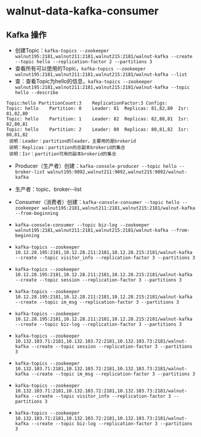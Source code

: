 ﻿# walnut-data-kafka-consumer

## Kafka 操作
- 创建Topic：`kafka-topics --zookeeper walnut195:2181,walnut211:2181,walnut215:2181/walnut-kafka --create --topic hello --replication-factor 2 --partitions 3`
- 查看所有可以使用的Topic，`kafka-topics --zookeeper walnut195:2181,walnut211:2181,walnut215:2181/walnut-kafka --list`
- 查：查看Topic为hello的信息，`kafka-topics --zookeeper walnut195:2181,walnut211:2181,walnut215:2181/walnut-kafka --topic hello --describe`

```
Topic:hello	PartitionCount:3	ReplicationFactor:3	Configs:
Topic: hello	Partition: 0	Leader: 81	Replicas: 81,82,80	Isr: 81,82,80
Topic: hello	Partition: 1	Leader: 82	Replicas: 82,80,81	Isr: 82,80,81
Topic: hello	Partition: 2	Leader: 80	Replicas: 80,81,82	Isr: 80,81,82
 说明：Leader：partition的leader，主要用的是brokerid
 说明：Replicas：partition的总副本brokerid的集合
 说明：Isr：partition可用的副本brokerid的集合
```
- Producer（生产者）创建：`kafka-console-producer --topic hello --broker-list walnut195:9092,walnut211:9092,walnut215:9092/walnut-kafka`
- 生产者：topic、broker--list
- Consumer（消费者）创建：`kafka-console-consumer --topic hello --zookeeper walnut195:2181,walnut211:2181,walnut215:2181/walnut-kafka --from-beginning`

- `kafka-console-consumer --topic biz-log --zookeeper walnut195:2181,walnut211:2181,walnut215:2181/walnut-kafka --from-beginning`

- `kafka-topics --zookeeper 10.12.28.195:2181,10.12.28.211:2181,10.12.28.215:2181/walnut-kafka --create --topic visitor_info --replication-factor 3 --partitions 3`
- `kafka-topics --zookeeper 10.12.28.195:2181,10.12.28.211:2181,10.12.28.215:2181/walnut-kafka --create --topic session --replication-factor 3 --partitions 3`
- `kafka-topics --zookeeper 10.12.28.195:2181,10.12.28.211:2181,10.12.28.215:2181/walnut-kafka --create --topic im_msg --replication-factor 3 --partitions 3`
- `kafka-topics --zookeeper 10.12.28.195:2181,10.12.28.211:2181,10.12.28.215:2181/walnut-kafka --create --topic biz-log --replication-factor 3 --partitions 3`

- `kafka-topics --zookeeper 10.132.103.71:2181,10.132.103.72:2181,10.132.103.73:2181/walnut-kafka --create --topic session --replication-factor 3 --partitions 3`
- `kafka-topics --zookeeper 10.132.103.71:2181,10.132.103.72:2181,10.132.103.73:2181/walnut-kafka --create --topic im_msg --replication-factor 3 --partitions 3`
- `kafka-topics --zookeeper 10.132.103.71:2181,10.132.103.72:2181,10.132.103.73:2181/walnut-kafka --create --topic visitor_info --replication-factor 3 --partitions 3`
- `kafka-topics --zookeeper 10.132.103.71:2181,10.132.103.72:2181,10.132.103.73:2181/walnut-kafka --create --topic biz-log --replication-factor 3 --partitions 3`